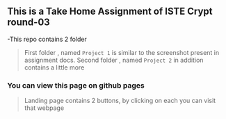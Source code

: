## This is a Take Home Assignment of ISTE Crypt round-03
 -This repo contains 2 folder
 > First folder , named `Project 1` is similar to the screenshot present in assignment docs.
 > Second folder , named `Project 2` in addition contains a little more

### You can view this page on github pages
> Landing page contains 2 buttons, by clicking on each you can visit that webpage